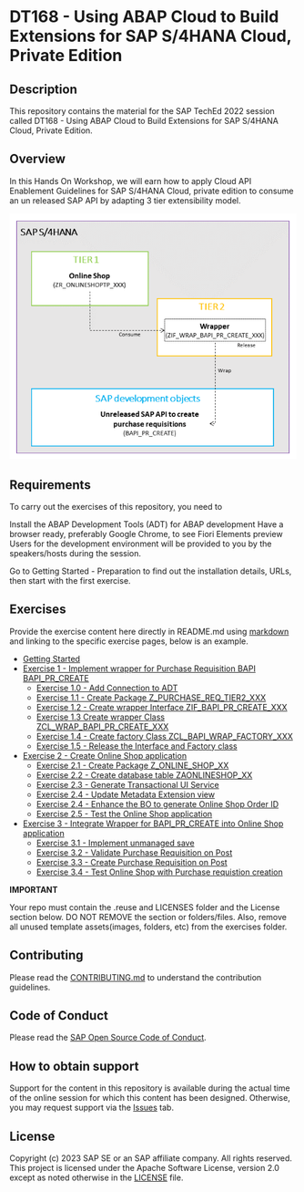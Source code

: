 # DT168 - Using ABAP Cloud to Build Extensions for SAP S/4HANA Cloud, Private Edition

## Description

This repository contains the material for the SAP TechEd 2022 session called DT168 - Using ABAP Cloud to Build Extensions for SAP S/4HANA Cloud, Private Edition.  

## Overview
In this Hands On Workshop, we will earn how to apply Cloud API Enablement Guidelines for SAP S/4HANA Cloud, private edition to consume an un released SAP API by adapting 3 tier extensibility model.

![](images/scenario_overview.png)


## Requirements

To carry out the exercises of this repository, you need to

Install the ABAP Development Tools (ADT) for ABAP development
Have a browser ready, preferably Google Chrome, to see Fiori Elements preview
Users for the development environment will be provided to you by the speakers/hosts during the session.

Go to Getting Started - Preparation to find out the installation details, URLs, then start with the first exercise.

## Exercises

Provide the exercise content here directly in README.md using [markdown](https://guides.github.com/features/mastering-markdown/) and linking to the specific exercise pages, below is an example.

- [Getting Started](exercises/ex0/)
- [Exercise 1 - Implement wrapper for Purchase Requisition BAPI BAPI_PR_CREATE](exercises/ex1/)
    - [Exercise 1.0 - Add Connection to ADT](exercises/ex1#exercise-10-create-package)
    - [Exercise 1.1 - Create Package Z_PURCHASE_REQ_TIER2_XXX](exercises/ex1#exercise-11-create-package)
    - [Exercise 1.2 - Create wrapper Interface ZIF_BAPI_PR_CREATE_XXX](exercises/ex1#exercise-12-create-interface-zif_bapi_pr_create_xx)
    - [Exercise 1.3 Create wrapper Class ZCL_WRAP_BAPI_PR_CREATE_XXX](exercises/ex1#exercise-12-create-wrapper-class-zcl_bapi_pr_wrapper_xx1)
    - [Exercise 1.4 - Create factory Class ZCL_BAPI_WRAP_FACTORY_XXX](exercises/ex1#exercise-12-create-factory-class-zcl_bapi_wrap_factory_xx)
    - [Exercise 1.5 - Release the Interface and Factory class](exercises/ex1#exercise-12-release-the-interface-and-factory-class)
- [Exercise 2 - Create Online Shop application](exercises/ex2/)
    - [Exercise 2.1 - Create Package Z_ONLINE_SHOP_XX](exercises/ex2#exercise-21-create-package-z_online_shop_xx)
    - [Exercise 2.2 - Create database table ZAONLINESHOP_XX](exercises/ex2#exercise-22-create-database-table-zaonlineshop_xx)
    - [Exercise 2.3 - Generate Transactional UI Service](exercises/ex2#exercise-23-generate-transactional-ui-service)
    - [Exercise 2.4 - Update Metadata Extension view](exercises/ex2#exercise-23-generate-transactional-ui-service)
    - [Exercise 2.4 - Enhance the BO to generate Online Shop Order ID](exercises/ex2#exercise-24-enhance-the-bo-to-generate-online-shop-order-id)
    - [Exercise 2.5 - Test the Online Shop application](exercises/ex2#exercise-25-test-the-online-shop-application)
- [Exercise 3 - Integrate Wrapper for BAPI_PR_CREATE into Online Shop application](exercises/ex3/)
    - [Exercise 3.1 - Implement unmanaged save](exercises/ex2#exercise-31-implement-unmanaged-save)
    - [Exercise 3.2 - Validate Purchase Requisition on Post](exercises/ex2#exercise-32-validate-purchase-requisition-on-post)
    - [Exercise 3.3 - Create Purchase Requisition on Post](exercises/ex2#exercise-33-create-purchase-requisition-on-post)
    - [Exercise 3.4 - Test Online Shop with Purchase requistion creation](exercises/ex2#exercise-34-test-online-shop-with-purchase-requisition-creation)  
  

**IMPORTANT**

Your repo must contain the .reuse and LICENSES folder and the License section below. DO NOT REMOVE the section or folders/files. Also, remove all unused template assets(images, folders, etc) from the exercises folder. 

## Contributing
Please read the [CONTRIBUTING.md](./CONTRIBUTING.md) to understand the contribution guidelines.

## Code of Conduct
Please read the [SAP Open Source Code of Conduct](https://github.com/SAP-samples/.github/blob/main/CODE_OF_CONDUCT.md).

## How to obtain support

Support for the content in this repository is available during the actual time of the online session for which this content has been designed. Otherwise, you may request support via the [Issues](../../issues) tab.

## License
Copyright (c) 2023 SAP SE or an SAP affiliate company. All rights reserved. This project is licensed under the Apache Software License, version 2.0 except as noted otherwise in the [LICENSE](LICENSES/Apache-2.0.txt) file.
